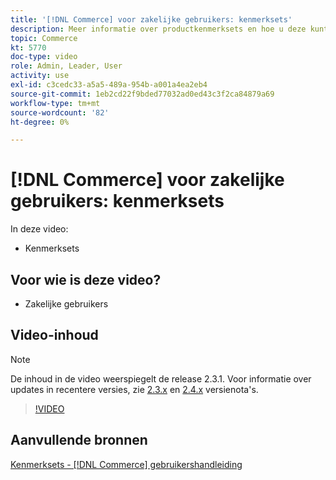 ```yaml
---
title: '[!DNL Commerce] voor zakelijke gebruikers: kenmerksets'
description: Meer informatie over productkenmerksets en hoe u deze kunt gebruiken in de catalogus.
topic: Commerce
kt: 5770
doc-type: video
role: Admin, Leader, User
activity: use
exl-id: c3cedc33-a5a5-489a-954b-a001a4ea2eb4
source-git-commit: 1eb2cd22f9bded77032ad0ed43c3f2ca84879a69
workflow-type: tm+mt
source-wordcount: '82'
ht-degree: 0%

---
```


# [!DNL Commerce] voor zakelijke gebruikers: kenmerksets

In deze video:

- Kenmerksets

## Voor wie is deze video?

- Zakelijke gebruikers

## Video-inhoud

>[!NOTE]
>
>De inhoud in de video weerspiegelt de release 2.3.1. Voor informatie over updates in recentere versies, zie [ 2.3.x](https://devdocs.magento.com/guides/v2.3/release-notes/bk-release-notes.html) en [2.4.x](https://devdocs.magento.com/guides/v2.4/release-notes/bk-release-notes.html) versienota&#39;s.

>[!VIDEO](https://video.tv.adobe.com/v/35955?quality=12&learn=on)

## Aanvullende bronnen

[Kenmerksets -  [!DNL Commerce] gebruikershandleiding](https://docs.magento.com/user-guide/stores/attribute-sets.html)
